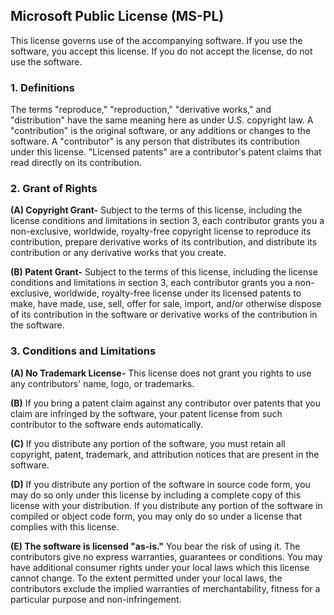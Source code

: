 ## Microsoft Public License (MS-PL)

This license governs use of the accompanying software. If you use the software, you
accept this license. If you do not accept the license, do not use the software.

### 1. Definitions

The terms "reproduce," "reproduction," "derivative works," and "distribution" have the
same meaning here as under U.S. copyright law.
A "contribution" is the original software, or any additions or changes to the software.
A "contributor" is any person that distributes its contribution under this license.
"Licensed patents" are a contributor's patent claims that read directly on its contribution.

### 2. Grant of Rights

**(A) Copyright Grant-** Subject to the terms of this license, including the license conditions and limitations in section 3, each contributor grants you a non-exclusive, worldwide, royalty-free copyright license to reproduce its contribution, prepare derivative works of its contribution, and distribute its contribution or any derivative works that you create.

**(B) Patent Grant-** Subject to the terms of this license, including the license conditions and limitations in section 3, each contributor grants you a non-exclusive, worldwide, royalty-free license under its licensed patents to make, have made, use, sell, offer for sale, import, and/or otherwise dispose of its contribution in the software or derivative works of the contribution in the software.

### 3. Conditions and Limitations

**(A) No Trademark License-** This license does not grant you rights to use any contributors' name, logo, or trademarks.

**(B)** If you bring a patent claim against any contributor over patents that you claim are infringed by the software, your patent license from such contributor to the software ends automatically.

**(C)** If you distribute any portion of the software, you must retain all copyright, patent, trademark, and attribution notices that are present in the software.

**(D)** If you distribute any portion of the software in source code form, you may do so only under this license by including a complete copy of this license with your distribution. If you distribute any portion of the software in compiled or object code form, you may only do so under a license that complies with this license.

**(E) The software is licensed "as-is."** You bear the risk of using it. The contributors give no express warranties, guarantees or conditions. You may have additional consumer rights under your local laws which this license cannot change. To the extent permitted under your local laws, the contributors exclude the implied warranties of merchantability, fitness for a particular purpose and non-infringement.
